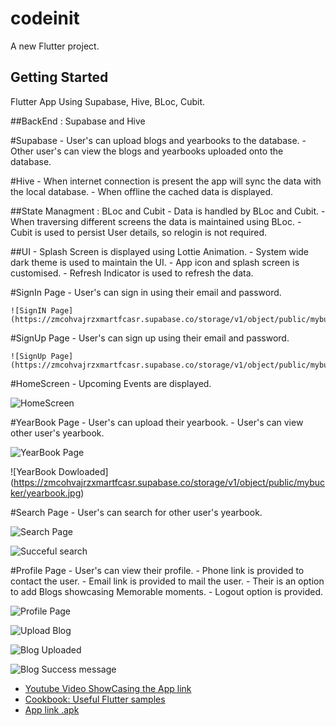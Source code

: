 # codeinit

A new Flutter project.

## Getting Started

Flutter App Using Supabase, Hive, BLoc, Cubit.

##BackEnd : Supabase and Hive

#Supabase
    - User's can upload blogs and yearbooks to the database.
    - Other user's can view the blogs and yearbooks uploaded onto the database.

#Hive
    - When internet connection is present the app will sync the data with the local database.
    - When offline the cached data is displayed.

##State Managment : BLoc and Cubit
    - Data is handled by BLoc and Cubit.
    - When traversing different screens the data is maintained using BLoc.
    - Cubit is used to persist User details, so relogin is not required.

##UI
    - Splash Screen is displayed using Lottie Animation.
    - System wide dark theme is used to maintain the UI.
    - App icon and splash screen is customised.
    - Refresh Indicator is used to refresh the data.

#SignIn Page
    - User's can sign in using their email and password.
    
    ![SignIN Page](https://zmcohvajrzxmartfcasr.supabase.co/storage/v1/object/public/mybucker/signin%20page.jpg)
    
#SignUp Page
    - User's can sign up using their email and password.
    
    ![SignUp Page](https://zmcohvajrzxmartfcasr.supabase.co/storage/v1/object/public/mybucker/signup%20page.jpg)

#HomeScreen
    - Upcoming Events are displayed.

 ![HomeScreen](https://zmcohvajrzxmartfcasr.supabase.co/storage/v1/object/public/mybucker/home.jpg)

#YearBook Page
    - User's can upload their yearbook.
    - User's can view other user's yearbook.

 ![YearBook Page](https://zmcohvajrzxmartfcasr.supabase.co/storage/v1/object/public/mybucker/yearbook%20download%20list.jpg)

 ![YearBook Dowloaded] (https://zmcohvajrzxmartfcasr.supabase.co/storage/v1/object/public/mybucker/yearbook.jpg)

#Search Page
    - User's can search for other user's yearbook.

![Search Page](https://zmcohvajrzxmartfcasr.supabase.co/storage/v1/object/public/mybucker/searchview.jpg)

![Succeful search](https://zmcohvajrzxmartfcasr.supabase.co/storage/v1/object/public/mybucker/serach.jpg)

#Profile Page
    - User's can view their profile.
    - Phone link is provided to contact the user.
    - Email link is provided to mail the user.
    - Their is an option to add Blogs showcasing Memorable moments.
    - Logout option is provided.
    
![Profile Page](https://zmcohvajrzxmartfcasr.supabase.co/storage/v1/object/public/mybucker/profile%20view.jpg)

![Upload Blog](https://zmcohvajrzxmartfcasr.supabase.co/storage/v1/object/public/mybucker/blog%20upload%20view.jpg)

![Blog Uploaded](https://zmcohvajrzxmartfcasr.supabase.co/storage/v1/object/public/mybucker/successfully%20uploaded.jpg)

![Blog Success message](https://zmcohvajrzxmartfcasr.supabase.co/storage/v1/object/public/mybucker/successfully%20uploaded%20message.jpg)


- [Youtube Video ShowCasing the App link](https://docs.flutter.dev/get-started/codelab)
- [Cookbook: Useful Flutter samples](https://docs.flutter.dev/cookbook)
- [App link .apk](https://drive.google.com/file/d/1MxnfjXJtbXwxhWp15FQnWKCLiJ4Tgacf/view?usp=sharing)
